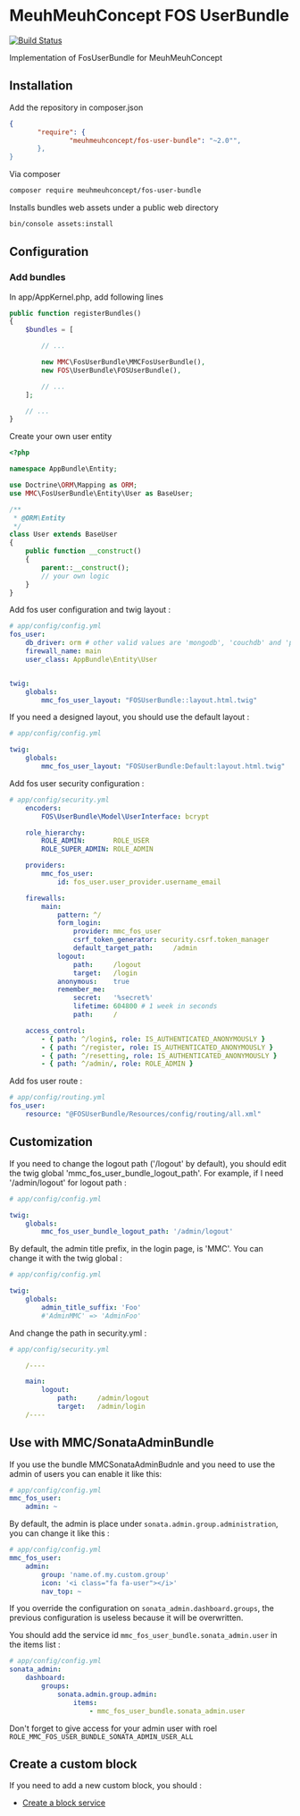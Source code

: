 # MeuhMeuhConcept FOS UserBundle
[![Build Status](https://travis-ci.org/MeuhMeuhConcept/FosUserBundle.svg?branch=master)](https://travis-ci.org/MeuhMeuhConcept/FosUserBundle)

Implementation of FosUserBundle for MeuhMeuhConcept

## Installation

Add the repository in composer.json
```json
{
       "require": {
               "meuhmeuhconcept/fos-user-bundle": "~2.0"",
       },
}
```

Via composer
```bash
composer require meuhmeuhconcept/fos-user-bundle
```

Installs bundles web assets under a public web directory
```bash
bin/console assets:install
```
## Configuration

### Add bundles
In app/AppKernel.php, add following lines
```php
public function registerBundles()
{
    $bundles = [

        // ...

        new MMC\FosUserBundle\MMCFosUserBundle(),
        new FOS\UserBundle\FOSUserBundle(),

        // ...
    ];

    // ...
}
```

Create your own user entity
```php
<?php

namespace AppBundle\Entity;

use Doctrine\ORM\Mapping as ORM;
use MMC\FosUserBundle\Entity\User as BaseUser;

/**
 * @ORM\Entity
 */
class User extends BaseUser
{
    public function __construct()
    {
        parent::__construct();
        // your own logic
    }
}
```

Add fos user configuration and twig layout :
```yaml
# app/config/config.yml
fos_user:
    db_driver: orm # other valid values are 'mongodb', 'couchdb' and 'propel'
    firewall_name: main
    user_class: AppBundle\Entity\User


twig:
    globals:
        mmc_fos_user_layout: "FOSUserBundle::layout.html.twig"
```
If you need a designed layout, you should use the default layout :
```yaml
# app/config/config.yml

twig:
    globals:
        mmc_fos_user_layout: "FOSUserBundle:Default:layout.html.twig"
```
Add fos user security configuration :
```yaml
# app/config/security.yml
    encoders:
        FOS\UserBundle\Model\UserInterface: bcrypt

    role_hierarchy:
        ROLE_ADMIN:       ROLE_USER
        ROLE_SUPER_ADMIN: ROLE_ADMIN

    providers:
        mmc_fos_user:
            id: fos_user.user_provider.username_email

    firewalls:
        main:
            pattern: ^/
            form_login:
                provider: mmc_fos_user
                csrf_token_generator: security.csrf.token_manager
                default_target_path:     /admin
            logout:
                path:     /logout
                target:   /login
            anonymous:    true
            remember_me:
                secret:   '%secret%'
                lifetime: 604800 # 1 week in seconds
                path:     /

    access_control:
        - { path: ^/login$, role: IS_AUTHENTICATED_ANONYMOUSLY }
        - { path: ^/register, role: IS_AUTHENTICATED_ANONYMOUSLY }
        - { path: ^/resetting, role: IS_AUTHENTICATED_ANONYMOUSLY }
        - { path: ^/admin/, role: ROLE_ADMIN }
```

Add fos user route :
```yaml
# app/config/routing.yml
fos_user:
    resource: "@FOSUserBundle/Resources/config/routing/all.xml"
```

## Customization

If you need to change the logout path ('/logout' by default), you should edit the twig global 'mmc_fos_user_bundle_logout_path'.
For example, if I need '/admin/logout' for logout path :

```yaml
# app/config/config.yml

twig:
    globals:
        mmc_fos_user_bundle_logout_path: '/admin/logout'
```

By default, the admin title prefix, in the login page, is 'MMC'.
You can change it with the twig global :
```yaml
# app/config/config.yml

twig:
    globals:
        admin_title_suffix: 'Foo'
        #'AdminMMC' => 'AdminFoo'
```

And change the path in security.yml :

```yaml
# app/config/security.yml

    /----

    main:
        logout:
            path:     /admin/logout
            target:   /admin/login
    /----
```

## Use with MMC/SonataAdminBundle


If you use the bundle MMCSonataAdminBudnle and you need to use the admin of users you can enable it like this:

```yaml
# app/config/config.yml
mmc_fos_user:
    admin: ~
```

By default, the admin is place under `sonata.admin.group.administration`, you can change it like this :
```yaml
# app/config/config.yml
mmc_fos_user:
    admin:
        group: 'name.of.my.custom.group'
        icon: '<i class="fa fa-user"></i>'
        nav_top: ~
```

If you override the configuration on `sonata_admin.dashboard.groups`, the previous configuration is useless because it will be overwritten.

You should add the service id `mmc_fos_user_bundle.sonata_admin.user` in the items list :
```yaml
# app/config/config.yml
sonata_admin:
    dashboard:
        groups:
            sonata.admin.group.admin:
                items:
                    - mmc_fos_user_bundle.sonata_admin.user
```

Don't forget to give access for your admin user with roel ```ROLE_MMC_FOS_USER_BUNDLE_SONATA_ADMIN_USER_ALL```

## Create a custom block

If you need to add a new custom block, you should :

-  [Create a block service](https://sonata-project.org/bundles/block/master/doc/reference/your_first_block.html)
